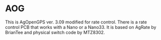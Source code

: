 # AOG
This is AgOpenGPS ver. 3.09 modified for rate control. There is a rate control PCB that works with a Nano or a Nano33. It is based on AgRate by BrianTee and physical switch code by MTZ8302.
